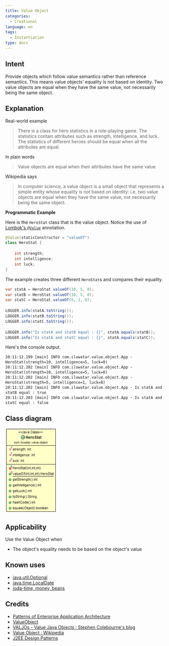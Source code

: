 ```yaml
---
title: Value Object
categories:
  - Creational
language: en
tags:
  - Instantiation
type: docs
---
```


## Intent

Provide objects which follow value semantics rather than reference semantics.
This means value objects' equality is not based on identity. Two value objects are
equal when they have the same value, not necessarily being the same object.

## Explanation

Real-world example

> There is a class for hero statistics in a role-playing game. The statistics contain attributes
> such as strength, intelligence, and luck. The statistics of different heroes should be equal
> when all the attributes are equal.

In plain words

> Value objects are equal when their attributes have the same value

Wikipedia says

> In computer science, a value object is a small object that represents a simple entity whose 
> equality is not based on identity: i.e. two value objects are equal when they have the same 
> value, not necessarily being the same object.

**Programmatic Example**

Here is the `HeroStat` class that is the value object. Notice the use of 
[Lombok's `@Value`](https://projectlombok.org/features/Value) annotation.

```java
@Value(staticConstructor = "valueOf")
class HeroStat {

    int strength;
    int intelligence;
    int luck;
}
```

The example creates three different `HeroStat`s and compares their equality.

```java
var statA = HeroStat.valueOf(10, 5, 0);
var statB = HeroStat.valueOf(10, 5, 0);
var statC = HeroStat.valueOf(5, 1, 8);

LOGGER.info(statA.toString());
LOGGER.info(statB.toString());
LOGGER.info(statC.toString());

LOGGER.info("Is statA and statB equal : {}", statA.equals(statB));
LOGGER.info("Is statA and statC equal : {}", statA.equals(statC));
```

Here's the console output.

```
20:11:12.199 [main] INFO com.iluwatar.value.object.App - HeroStat(strength=10, intelligence=5, luck=0)
20:11:12.202 [main] INFO com.iluwatar.value.object.App - HeroStat(strength=10, intelligence=5, luck=0)
20:11:12.202 [main] INFO com.iluwatar.value.object.App - HeroStat(strength=5, intelligence=1, luck=8)
20:11:12.202 [main] INFO com.iluwatar.value.object.App - Is statA and statB equal : true
20:11:12.203 [main] INFO com.iluwatar.value.object.App - Is statA and statC equal : false
```

## Class diagram

![alt text](etc/value-object.png "Value Object")

## Applicability

Use the Value Object when

* The object's equality needs to be based on the object's value

## Known uses

* [java.util.Optional](https://docs.oracle.com/javase/8/docs/api/java/util/Optional.html)
* [java.time.LocalDate](https://docs.oracle.com/javase/8/docs/api/java/time/LocalDate.html)
* [joda-time, money, beans](http://www.joda.org/)

## Credits

* [Patterns of Enterprise Application Architecture](http://www.martinfowler.com/books/eaa.html)
* [ValueObject](https://martinfowler.com/bliki/ValueObject.html)
* [VALJOs - Value Java Objects : Stephen Colebourne's blog](http://blog.joda.org/2014/03/valjos-value-java-objects.html)
* [Value Object : Wikipedia](https://en.wikipedia.org/wiki/Value_object)
* [J2EE Design Patterns](https://www.amazon.com/gp/product/0596004273/ref=as_li_tl?ie=UTF8&camp=1789&creative=9325&creativeASIN=0596004273&linkCode=as2&tag=javadesignpat-20&linkId=f27d2644fbe5026ea448791a8ad09c94)
